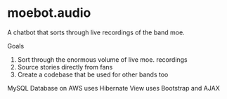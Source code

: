 # moebot.audio
A chatbot that sorts through live recordings of the band moe.

Goals
1) Sort through the enormous volume of live moe. recordings
2) Source stories directly from fans
3) Create a codebase that be used for other bands too

MySQL Database on AWS uses Hibernate
View uses Bootstrap and AJAX

